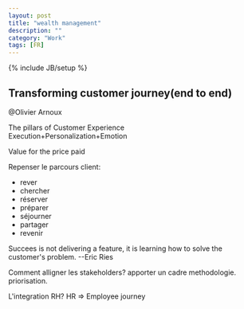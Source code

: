 ```yaml
---
layout: post
title: "wealth management"
description: ""
category: "Work"
tags: [FR]
---
```

{% include JB/setup %}

## Transforming customer journey(end to end)
@Olivier Arnoux

The pillars of Customer Experience		
Execution+Personalization+Emotion

Value for the price paid

Repenser le parcours client:

- rever 
- chercher
- réserver
- préparer
- séjourner
- partager
- revenir


Succees is not delivering a feature, it is learning how to solve the customer's problem. 
--Eric Ries

Comment alligner les stakeholders?
apporter un cadre methodologie.
priorisation.

L'integration RH?
HR => Employee journey
